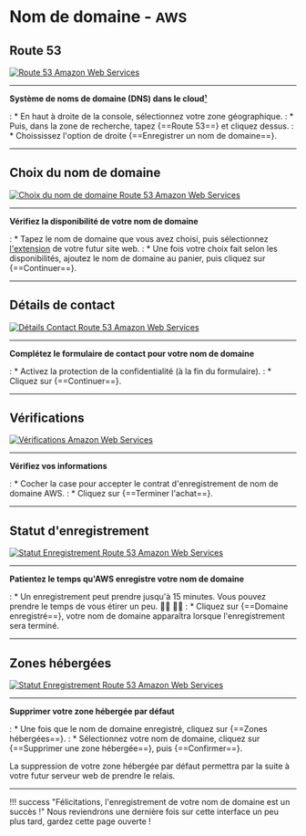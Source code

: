 # Nom de domaine - <small>AWS</small>

## Route 53

<p><a href="../assets/images/aws/nom-de-domaine/fr/1.gif" target="_blank"><img alt="Route 53 Amazon Web Services" src="../assets/images/aws/nom-de-domaine/fr/1.gif"></a></p>

***

**Système de noms de domaine (DNS) dans le cloud<a href="https://aws.amazon.com/fr/route53/" target="_blank">&#185;</a>**

:    * En haut à droite de la console, sélectionnez votre zone géographique.
:    * Puis, dans la zone de recherche, tapez {==Route 53==} et cliquez dessus.
:    * Choississez l'option de droite {==Enregistrer un nom de domaine==}.

***

## Choix du nom de domaine

<p><a href="../assets/images/aws/nom-de-domaine/fr/2.gif" target="_blank"><img alt="Choix du nom de domaine Route 53 Amazon Web Services" src="../assets/images/aws/nom-de-domaine/fr/2.gif"></a></p>

***

**Vérifiez la disponibilité de votre nom de domaine**

:    * Tapez le nom de domaine que vous avez choisi, puis sélectionnez <a href="/aide/glossaire" target="_blank">l'extension</a> de votre futur site web.
:    * Une fois votre choix fait selon les disponibilités, ajoutez le nom de domaine au panier, puis cliquez sur {==Continuer==}.

***

## Détails de contact

<p><a href="../assets/images/aws/nom-de-domaine/fr/3.gif" target="_blank"><img alt="Détails Contact Route 53 Amazon Web Services" src="../assets/images/aws/nom-de-domaine/fr/3.gif"></a></p>

***

**Complétez le formulaire de contact pour votre nom de domaine**

:    * Activez la protection de la confidentialité (à la fin du formulaire).
:    * Cliquez sur {==Continuer==}.

***

## Vérifications

<p><a href="../assets/images/aws/nom-de-domaine/fr/4.gif" target="_blank"><img alt="Vérifications Amazon Web Services" src="../assets/images/aws/nom-de-domaine/fr/4.gif"></a></p>

***

**Vérifiez vos informations**

:    * Cocher la case pour accepter le contrat d'enregistrement de nom de domaine AWS.
:    * Cliquez sur {==Terminer l'achat==}.

***

## Statut d'enregistrement

<p><a href="../assets/images/aws/nom-de-domaine/fr/5.gif" target="_blank"><img alt="Statut Enregistrement Route 53 Amazon Web Services" src="../assets/images/aws/nom-de-domaine/fr/5.gif"></a></p>

***

**Patientez le temps qu'AWS enregistre votre nom de domaine**

:    * Un enregistrement peut prendre jusqu'à 15 minutes. Vous pouvez prendre le temps de vous étirer un peu. 🚶‍♀️ 🤸‍♀️
:    * Cliquez sur {==Domaine enregistré==}, votre nom de domaine apparaîtra lorsque l'enregistrement sera terminé.

***

## Zones hébergées

<p><a href="../assets/images/aws/nom-de-domaine/fr/6.gif" target="_blank"><img alt="Statut Enregistrement Route 53 Amazon Web Services" src="../assets/images/aws/nom-de-domaine/fr/6.gif"></a></p>

***

**Supprimer votre zone hébergée par défaut**

:    * Une fois que le nom de domaine enregistré, cliquez sur {==Zones hébergées==}.
:    * Sélectionnez votre nom de domaine, cliquez sur {==Supprimer une zone hébergée==}, puis {==Confirmer==}.<br>

La suppression de votre zone hébergée par défaut permettra par la suite à votre futur serveur web de prendre le relais.

***

!!! success "Félicitations, l'enregistrement de votre nom de domaine est un succès !"
    Nous reviendrons une dernière fois sur cette interface un peu plus tard, gardez cette page ouverte !
